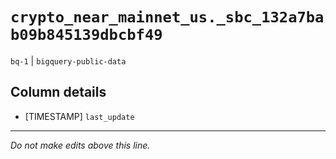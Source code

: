 # `crypto_near_mainnet_us._sbc_132a7bab09b845139dbcbf49`
`bq-1` | `bigquery-public-data`

## Column details
* [TIMESTAMP] `last_update`

-------------------------------------------------------------------------------
*Do not make edits above this line.*
